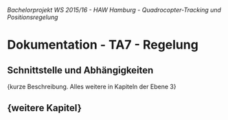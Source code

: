 *Bachelorprojekt WS 2015/16 - HAW Hamburg - Quadrocopter-Tracking und Positionsregelung*
# Dokumentation - TA7 - Regelung


## Schnittstelle und Abhängigkeiten
{kurze Beschreibung. Alles weitere in Kapiteln der Ebene 3}


## {weitere Kapitel}
